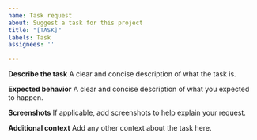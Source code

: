 ```yaml
---
name: Task request
about: Suggest a task for this project
title: "[TASK]"
labels: Task
assignees: ''

---
```


**Describe the task**
A clear and concise description of what the task is.

**Expected behavior**
A clear and concise description of what you expected to happen.

**Screenshots**
If applicable, add screenshots to help explain your request.

**Additional context**
Add any other context about the task here.
